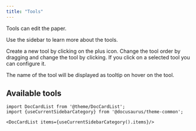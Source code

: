 ```yaml
---
title: "Tools"
---
```



Tools can edit the paper.

Use the sidebar to learn more about the tools.

Create a new tool by clicking on the plus icon. Change the tool order by dragging and change the tool by clicking.
If you click on a selected tool you can configure it.

The name of the tool will be displayed as tooltip on hover on the tool.

## Available tools

```mdx-code-block
import DocCardList from '@theme/DocCardList';
import {useCurrentSidebarCategory} from '@docusaurus/theme-common';

<DocCardList items={useCurrentSidebarCategory().items}/>
```
